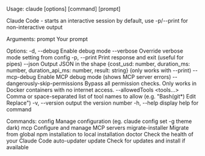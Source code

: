 Usage: claude [options] [command] [prompt]

Claude Code - starts an interactive session by default, use -p/--print for
non-interactive output

Arguments:
  prompt                          Your prompt

Options:
  -d, --debug                     Enable debug mode
  --verbose                       Override verbose mode setting from config
  -p, --print                     Print response and exit (useful for pipes)
  --json                          Output JSON in the shape {cost_usd: number,
                                  duration_ms: number, duration_api_ms: number,
                                  result: string} (only works with --print)
  --mcp-debug                     Enable MCP debug mode (shows MCP server
                                  errors)
  --dangerously-skip-permissions  Bypass all permission checks. Only works in
                                  Docker containers with no internet access.
  --allowedTools <tools...>       Comma or space-separated list of tool names
                                  to allow (e.g. "Bash(git*) Edit Replace")
  -v, --version                   output the version number
  -h, --help                      display help for command

Commands:
  config                          Manage configuration (eg. claude config set
                                  -g theme dark)
  mcp                             Configure and manage MCP servers
  migrate-installer               Migrate from global npm installation to local
                                  installation
  doctor                          Check the health of your Claude Code
                                  auto-updater
  update                          Check for updates and install if available
